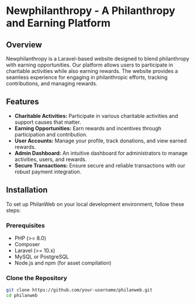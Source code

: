 # Newphilanthropy - A Philanthropy and Earning Platform

## Overview

Newphilanthropy is a Laravel-based website designed to blend philanthropy with earning opportunities. Our platform allows users to participate in charitable activities while also earning rewards. The website provides a seamless experience for engaging in philanthropic efforts, tracking contributions, and managing rewards.

## Features

- **Charitable Activities:** Participate in various charitable activities and support causes that matter.
- **Earning Opportunities:** Earn rewards and incentives through participation and contribution.
- **User Accounts:** Manage your profile, track donations, and view earned rewards.
- **Admin Dashboard:** An intuitive dashboard for administrators to manage activities, users, and rewards.
- **Secure Transactions:** Ensure secure and reliable transactions with our robust payment integration.

## Installation

To set up PhilanWeb on your local development environment, follow these steps:

### Prerequisites

- PHP (>= 8.0)
- Composer
- Laravel (>= 10.x)
- MySQL or PostgreSQL
- Node.js and npm (for asset compilation)

### Clone the Repository

```bash
git clone https://github.com/your-username/philanweb.git
cd philanweb
